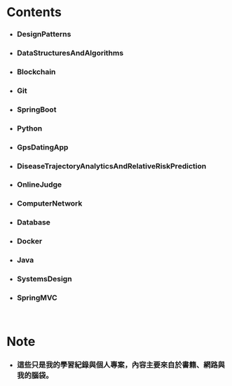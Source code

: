 Contents
=====
* ### DesignPatterns
* ### DataStructuresAndAlgorithms
* ### Blockchain
* ### Git
* ### SpringBoot
* ### Python
* ### GpsDatingApp
* ### DiseaseTrajectoryAnalyticsAndRelativeRiskPrediction
* ### OnlineJudge
* ### ComputerNetwork
* ### Database
* ### Docker
* ### Java
* ### SystemsDesign
* ### SpringMVC
<br />

Note
=====
* ### 這些只是我的學習紀錄與個人專案，內容主要來自於書籍、網路與我的腦袋。
<br />
